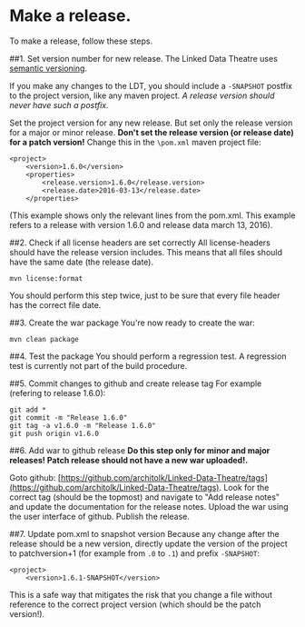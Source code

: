 # Make a release.
To make a release, follow these steps.

##1. Set version number for new release.
The Linked Data Theatre uses [semantic versioning](http://semver.org).

If you make any changes to the LDT, you should include a `-SNAPSHOT` postfix to the project version, like any maven project. *A release version should never have such a postfix.*

Set the project version for any new release. But set only the release version for a major or minor release. **Don't set the release version (or release date) for a patch version!** Change this in the `\pom.xml` maven project file:

	<project>
		<version>1.6.0</version>
		<properties>
			<release.version>1.6.0</release.version>
			<release.date>2016-03-13</release.date>
		</properties>

(This example shows only the relevant lines from the pom.xml. This example refers to a release with version 1.6.0 and release data march 13, 2016).

##2. Check if all license headers are set correctly
All license-headers should have the release version includes. This means that all files should have the same date (the release date).

	mvn license:format

You should perform this step twice, just to be sure that every file header has the correct file date.

##3. Create the war package
You're now ready to create the war:

	mvn clean package

##4. Test the package
You should perform a regression test. A regression test is currently not part of the build procedure. 

##5. Commit changes to github and create release tag
For example (refering to release 1.6.0):

	git add *
	git commit -m "Release 1.6.0"
	git tag -a v1.6.0 -m "Release 1.6.0"
	git push origin v1.6.0

##6. Add war to github release
**Do this step only for minor and major releases! Patch release should not have a new war uploaded!.**

Goto github: [https://github.com/architolk/Linked-Data-Theatre/tags](https://github.com/architolk/Linked-Data-Theatre/tags). Look for the correct tag (should be the topmost) and navigate to "Add release notes" and update the documentation for the release notes. Upload the war using the user interface of github. Publish the release.

##7. Update pom.xml to snapshot version
Because any change after the release should be a new version, directly update the version of the project to patchversion+1 (for example from `.0` to `.1`) and prefix `-SNAPSHOT`:

	<project>
		<version>1.6.1-SNAPSHOT</version>

This is a safe way that mitigates the risk that you change a file without reference to the correct project version (which should be the patch version!). 